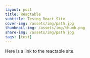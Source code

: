```yaml
---
layout: post
title: Reactable
subtitle: Tesing React Site
cover-img: /assets/img/path.jpg
thumbnail-img: /assets/img/thumb.png
share-img: /assets/img/path.jpg
tags: [test]
---
```


Here Is a link to the reactable site.
